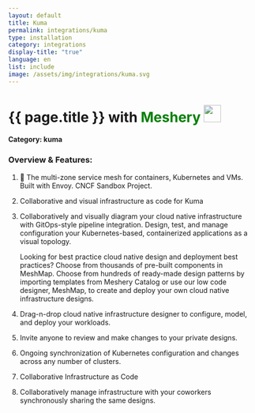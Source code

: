 ```yaml
---
layout: default
title: Kuma
permalink: integrations/kuma
type: installation
category: integrations
display-title: "true"
language: en
list: include
image: /assets/img/integrations/kuma.svg
---
```


<h1>{{ page.title }} with <span style="font-weight: bold; color: green;">Meshery</span> <img src="{{ page.image }}" style="width: 35px; height: 35px;" /></h1>


#### Category: kuma

### Overview & Features:
1. 🐻 The multi-zone service mesh for containers, Kubernetes and VMs. Built with Envoy. CNCF Sandbox Project.

2. Collaborative and visual infrastructure as code for Kuma

4. 
    Collaboratively and visually diagram your cloud native infrastructure with GitOps-style pipeline integration. Design, test, and manage configuration your Kubernetes-based, containerized applications as a visual topology.



    Looking for best practice cloud native design and deployment best practices? Choose from thousands of pre-built components in MeshMap. Choose from hundreds of ready-made design patterns by importing templates from Meshery Catalog or use our low code designer, MeshMap, to create and deploy your own cloud native infrastructure designs.



5. Drag-n-drop cloud native infrastructure designer to configure, model, and deploy your workloads.

6. Invite anyone to review and make changes to your private designs.

7. Ongoing synchronization of Kubernetes configuration and changes across any number of clusters.

8. Collaborative Infrastructure as Code

9. Collaboratively manage infrastructure with your coworkers synchronously sharing the same designs.

